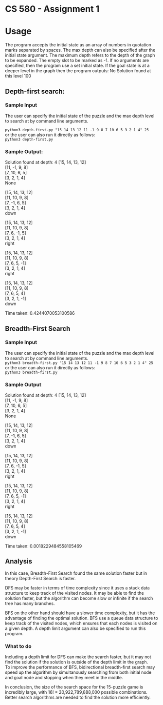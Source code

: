 
# CS 580 - Assignment 1
# Usage
The program accepts the initial state as an array of numbers in quotation marks separated by spaces.
The max depth can also be specified after the initial state argument. The maximum depth refers to the depth of the graph to be expanded. 
The empty slot to be marked as -1.
If no arguments are specified, then the program use a set initial state.
If the goal state is at a deeper level in the graph then the program outputs: 
No Solution found at this level 100

## Depth-first search:
### Sample Input  
The user can specify the initial state of the puzzle and the max depth level to search at by command line arguments.

`python3 depth-first.py "15 14 13 12 11 -1 9 8 7 10 6 5 3 2 1 4" 25`  
or the user can also run it directly as follows:  
`python3 depth-first.py`

### Sample Output:

Solution found at depth: 4
[15, 14, 13, 12]  
[11, -1, 9, 8]  
[7, 10, 6, 5]  
[3, 2, 1, 4]  
None  
  
  
[15, 14, 13, 12]  
[11, 10, 9, 8]  
[7, -1, 6, 5]  
[3, 2, 1, 4]  
down  
  
  
[15, 14, 13, 12]  
[11, 10, 9, 8]  
[7, 6, -1, 5]  
[3, 2, 1, 4]  
right  
  
  
[15, 14, 13, 12]   
[11, 10, 9, 8]  
[7, 6, 5, -1]  
[3, 2, 1, 4]  
right  
  
  
[15, 14, 13, 12]  
[11, 10, 9, 8]  
[7, 6, 5, 4]  
[3, 2, 1, -1]  
down  
  
  
Time taken:  0.4244070053100586  
  
  
## Breadth-First Search
### Sample Input  
  
The user can specify the initial state of the puzzle and the max depth level to search at by command line arguments.  
`python3 breadth-first.py "15 14 13 12 11 -1 9 8 7 10 6 5 3 2 1 4" 25`  
or the user can also run it directly as follows:  
`python3 breadth-first.py`  

### Sample Output  
Solution found at depth:  4
[15, 14, 13, 12]  
[11, -1, 9, 8]  
[7, 10, 6, 5]  
[3, 2, 1, 4]  
None  
  
  
[15, 14, 13, 12]  
[11, 10, 9, 8]  
[7, -1, 6, 5]  
[3, 2, 1, 4]  
down  
  
  
[15, 14, 13, 12]  
[11, 10, 9, 8]  
[7, 6, -1, 5]  
[3, 2, 1, 4]  
right  
  
  
[15, 14, 13, 12]  
[11, 10, 9, 8]  
[7, 6, 5, -1]  
[3, 2, 1, 4]  
right  
  
  
[15, 14, 13, 12]  
[11, 10, 9, 8]  
[7, 6, 5, 4]  
[3, 2, 1, -1]  
down  
  
  
Time taken:  0.0018229484558105469  
  
  
## Analysis  
In this case, Breadth-First Search found the same solution faster but in theory Depth-First Search is faster.

DFS may be faster in terms of time complexity since it uses a stack data structure to keep track of the visited nodes.  It may be able to find the solution faster, but the algorithm can become slow or infinite if the search tree has many branches. 

BFS on the other hand should have a slower time complexity, but it has the advantage of finding the optimal solution. BFS use a queue data structure to keep track of the visited nodes, which ensures that each nodes is visited on a given depth. A depth limit argument can also be specified to run this program.

### What to do
Including a depth limit for DFS can make the search faster, but it may not find the solution if the solution is outside of the depth limit in the graph.  
To improve the performance of BFS, bidirectional breadth-first search may speed up the algorithm by simultanously searching from both initial node and goal node and stopping when they meet in the middle. 

In conclusion, the size of the search space for the 15-puzzle game is incredibly large, with 16! = 20,922,789,888,000 possible combinations. Better search algorithms are needed to find the solution more efficiently.
